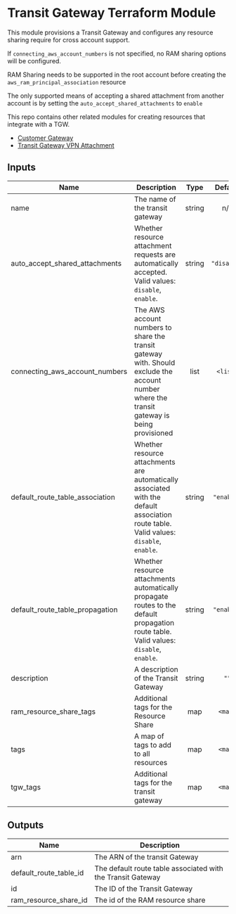 # Transit Gateway Terraform Module

This module provisions a Transit Gateway and configures any resource sharing require for cross account support.

If `connecting_aws_account_numbers` is not specified, no RAM sharing options will be configured.

RAM Sharing needs to be supported in the root account before creating the `aws_ram_principal_association` resource

The only supported means of accepting a shared attachment from another account is by setting the `auto_accept_shared_attachments` to `enable`

This repo contains other related modules for creating resources that integrate with a TGW.

* [Customer Gateway](customer-gateway/README.md)
* [Transit Gateway VPN Attachment](tgw-attachment-vpn/README.md)

## Inputs

| Name | Description | Type | Default | Required |
|------|-------------|:----:|:-----:|:-----:|
| name | The name of the transit gateway | string | n/a | yes |
| auto\_accept\_shared\_attachments | Whether resource attachment requests are automatically accepted. Valid values: `disable`, `enable`. | string | `"disable"` | no |
| connecting\_aws\_account\_numbers | The AWS account numbers to share the transit gateway with. Should exclude the account number where the transit gateway is being provisioned | list | `<list>` | no |
| default\_route\_table\_association | Whether resource attachments are automatically associated with the default association route table. Valid values: `disable`, `enable`. | string | `"enable"` | no |
| default\_route\_table\_propagation | Whether resource attachments automatically propagate routes to the default propagation route table. Valid values: `disable`, `enable`. | string | `"enable"` | no |
| description | A description of the Transit Gateway | string | `""` | no |
| ram\_resource\_share\_tags | Additional tags for the Resource Share | map | `<map>` | no |
| tags | A map of tags to add to all resources | map | `<map>` | no |
| tgw\_tags | Additional tags for the transit gateway | map | `<map>` | no |

## Outputs

| Name | Description |
|------|-------------|
| arn | The ARN of the transit Gateway |
| default\_route\_table\_id | The default route table associated with the Transit Gateway |
| id | The ID of the Transit Gateway |
| ram\_resource\_share\_id | The id of the RAM resource share |

